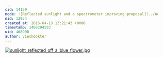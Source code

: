 ```yaml
---
cid: 14159
node: ![Reflected sunlight and a spectrometer improving proposal](../notes/viechdokter/04-10-2016/reflected-sunlight-and-a-spectrometer-improving-proposal)
nid: 12954
created_at: 2016-04-10 13:21:43 +0000
timestamp: 1460294503
uid: 468990
author: viechdokter
---
```


[![sunlight_reflected_off_a_blue_flower.jpg](//i.publiclab.org/system/images/photos/000/015/463/large/sunlight_reflected_off_a_blue_flower.jpg)](//i.publiclab.org/system/images/photos/000/015/463/original/sunlight_reflected_off_a_blue_flower.jpg)

